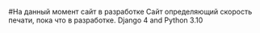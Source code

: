 #На данный момент сайт в разработке
Сайт определяющий скорость печати, пока что в разработке. Django 4 and Python 3.10
